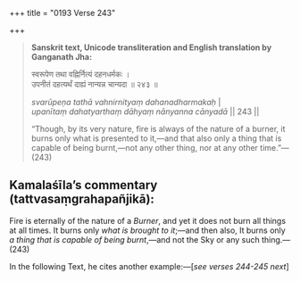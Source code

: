 +++
title = "0193 Verse 243"

+++
> **Sanskrit text, Unicode transliteration and English translation by Ganganath Jha:** 
>
> स्वरूपेण तथा वह्निर्नित्यं दहनधर्मकः ।  
> उपनीतं दहत्यर्थं दाह्यं नान्यन्न चान्यदा ॥ २४३ ॥ 
>
> *svarūpeṇa tathā vahnirnityaṃ dahanadharmakaḥ* \|  
> *upanītaṃ dahatyarthaṃ dāhyaṃ nānyanna cānyadā* \|\| 243 \|\| 
>
> “Though, by its very nature, fire is always of the nature of a burner, it burns only what is presented to it,—and that also only a thing that is capable of being burnt,—not any other thing, nor at any other time.”—(243)



## Kamalaśīla’s commentary (tattvasaṃgrahapañjikā):

Fire is eternally of the nature of a *Burner*, and yet it does not burn all things at all times. It burns only *what is brought to it*;—and then also, It burns only *a thing that is capable of being burnt*,—and not the Sky or any such thing.—(243)

In the following Text, he cites another example:—[*see verses 244-245 next*]



